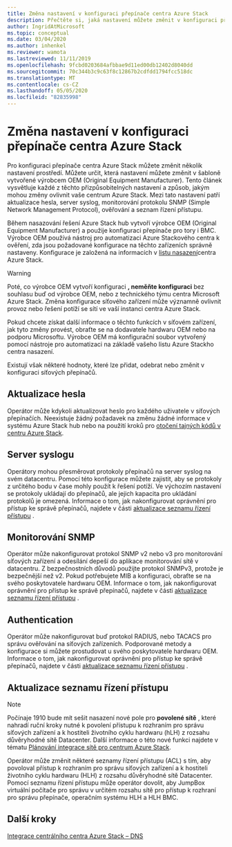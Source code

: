 ```yaml
---
title: Změna nastavení v konfiguraci přepínače centra Azure Stack
description: Přečtěte si, jaká nastavení můžete změnit v konfiguraci přepínače centra Azure Stack.
author: IngridAtMicrosoft
ms.topic: conceptual
ms.date: 03/04/2020
ms.author: inhenkel
ms.reviewer: wamota
ms.lastreviewed: 11/11/2019
ms.openlocfilehash: 9fcbd0203684afbbae9d11ed00db12402d8040dd
ms.sourcegitcommit: 70c344b3c9c63f8c12867b2cdfdd1794fcc518dc
ms.translationtype: MT
ms.contentlocale: cs-CZ
ms.lasthandoff: 05/05/2020
ms.locfileid: "82835998"
---
```

# <a name="change-settings-on-your-azure-stack-hub-switch-configuration"></a>Změna nastavení v konfiguraci přepínače centra Azure Stack

Pro konfiguraci přepínače centra Azure Stack můžete změnit několik nastavení prostředí. Můžete určit, která nastavení můžete změnit v šabloně vytvořené výrobcem OEM (Original Equipment Manufacturer). Tento článek vysvětluje každé z těchto přizpůsobitelných nastavení a způsob, jakým mohou změny ovlivnit vaše centrum Azure Stack. Mezi tato nastavení patří aktualizace hesla, server syslog, monitorování protokolu SNMP (Simple Network Management Protocol), ověřování a seznam řízení přístupu.

Během nasazování řešení Azure Stack hub vytvoří výrobce OEM (Original Equipment Manufacturer) a použije konfiguraci přepínače pro tory i BMC. Výrobce OEM používá nástroj pro automatizaci Azure Stackového centra k ověření, zda jsou požadované konfigurace na těchto zařízeních správně nastaveny. Konfigurace je založená na informacích v [listu nasazení](azure-stack-deployment-worksheet.md)centra Azure Stack.

> [!Warning]  
> Poté, co výrobce OEM vytvoří konfiguraci **, neměňte konfiguraci** bez souhlasu buď od výrobce OEM, nebo z technického týmu centra Microsoft Azure Stack. Změna konfigurace síťového zařízení může významně ovlivnit provoz nebo řešení potíží se sítí ve vaší instanci centra Azure Stack.
>
> Pokud chcete získat další informace o těchto funkcích v síťovém zařízení, jak tyto změny provést, obraťte se na dodavatele hardwaru OEM nebo na podporu Microsoftu. Výrobce OEM má konfigurační soubor vytvořený pomocí nástroje pro automatizaci na základě vašeho listu Azure Stackho centra nasazení.

Existují však některé hodnoty, které lze přidat, odebrat nebo změnit v konfiguraci síťových přepínačů.

## <a name="password-update"></a>Aktualizace hesla

Operátor může kdykoli aktualizovat heslo pro každého uživatele v síťových přepínačích. Neexistuje žádný požadavek na změnu žádné informace v systému Azure Stack hub nebo na použití kroků pro [otočení tajných kódů v centru Azure Stack](azure-stack-rotate-secrets.md).

## <a name="syslog-server"></a>Server syslogu

Operátory mohou přesměrovat protokoly přepínačů na server syslog na svém datacentru. Pomocí této konfigurace můžete zajistit, aby se protokoly z určitého bodu v čase mohly použít k řešení potíží. Ve výchozím nastavení se protokoly ukládají do přepínačů, ale jejich kapacita pro ukládání protokolů je omezená. Informace o tom, jak nakonfigurovat oprávnění pro přístup ke správě přepínačů, najdete v části [aktualizace seznamu řízení přístupu](#access-control-list-updates) .

## <a name="snmp-monitoring"></a>Monitorování SNMP

Operátor může nakonfigurovat protokol SNMP v2 nebo v3 pro monitorování síťových zařízení a odesílání depeší do aplikace monitorování sítě v datacentru. Z bezpečnostních důvodů použijte protokol SNMPv3, protože je bezpečnější než v2. Pokud potřebujete MIB a konfiguraci, obraťte se na svého poskytovatele hardwaru OEM. Informace o tom, jak nakonfigurovat oprávnění pro přístup ke správě přepínačů, najdete v části [aktualizace seznamu řízení přístupu](#access-control-list-updates) .

## <a name="authentication"></a>Authentication

Operátor může nakonfigurovat buď protokol RADIUS, nebo TACACS pro správu ověřování na síťových zařízeních. Podporované metody a konfigurace si můžete prostudovat u svého poskytovatele hardwaru OEM. Informace o tom, jak nakonfigurovat oprávnění pro přístup ke správě přepínačů, najdete v části [aktualizace seznamu řízení přístupu](#access-control-list-updates) .

## <a name="access-control-list-updates"></a>Aktualizace seznamu řízení přístupu

> [!NOTE]
> Počínaje 1910 bude mít sešit nasazení nové pole pro **povolené sítě** , které nahradí ruční kroky nutné k povolení přístupu k rozhraním pro správu síťových zařízení a k hostiteli životního cyklu hardwaru (hLH) z rozsahu důvěryhodné sítě Datacenter. Další informace o této nové funkci najdete v tématu [Plánování integrace sítě pro centrum Azure Stack](azure-stack-network.md#permitted-networks).

Operátor může změnit některé seznamy řízení přístupu (ACL) s tím, aby povoloval přístup k rozhraním pro správu síťových zařízení a k hostiteli životního cyklu hardwaru (HLH) z rozsahu důvěryhodné sítě Datacenter. Pomocí seznamu řízení přístupu může operátor dovolit, aby JumpBox virtuální počítače pro správu v určitém rozsahu sítě pro přístup k rozhraní pro správu přepínače, operačním systému HLH a HLH BMC.

## <a name="next-steps"></a>Další kroky

[Integrace centrálního centra Azure Stack – DNS](azure-stack-integrate-dns.md)
